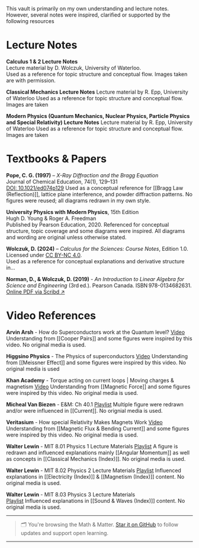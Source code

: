 This vault is primarily on my own understanding and lecture notes. However, several notes were inspired, clarified or supported by the following resources

# Lecture Notes
**Calculus 1 & 2 Lecture Notes**  
Lecture material by D. Wolczuk, University of Waterloo.  
Used as a reference for topic structure and conceptual flow.  Images taken are with permission. 

**Classical Mechanics Lecture Notes**
Lecture material by R. Epp, University of Waterloo 
Used as a reference for topic structure and conceptual flow. Images are taken

**Modern Physics (Quantum Mechanics, Nuclear Physics, Particle Physics and Special Relativity) Lecture Notes**
Lecture material by R. Epp, University of Waterloo 
Used as a reference for topic structure and conceptual flow. Images are taken

# Textbooks & Papers
**Pope, C. G. (1997)** – *X-Ray Diffraction and the Bragg Equation*  
Journal of Chemical Education, 74(1), 129–131  
[DOI: 10.1021/ed074p129](https://doi.org/10.1021/ed074p129)
Used as a conceptual reference for [[Bragg Law (Reflection)]], lattice plane interference, and powder diffraction patterns. No figures were reused; all diagrams redrawn in my own style.

**University Physics with Modern Physics**, 15th Edition  
Hugh D. Young & Roger A. Freedman  
Published by Pearson Education, 2020.
Referenced for conceptual structure, topic coverage and some diagrams were inspired. All diagrams and wording are original unless otherwise stated.

**Wolczuk, D. (2024)** – *Calculus for the Sciences: Course Notes*, Edition 1.0.  
Licensed under [CC BY-NC 4.0](https://creativecommons.org/licenses/by-nc/4.0/).  
Used as a reference for conceptual explanations and derivative structure in...

**Norman, D., & Wolczuk, D. (2019)** - *An Introduction to Linear Algebra for Science and Engineering* (3rd ed.). Pearson Canada. ISBN 978-0134682631.
[Online PDF via Scribd ↗](https://www.scribd.com/document/540666070/An-Introduction-to-Linear-Algebra-for-Science-and-Engineering-3rd-Ed-Norman)

# Video References 

**Arvin Arsh** - How do Superconductors work at the Quantum level?
[Video](https://www.youtube.com/watch?v=vruYFOlM1-Q&t=181s&ab_channel=ArvinAsh)
Understanding from [[Cooper Pairs]] and some figures were inspired by this video. No original media is used.

**Higgsino Physics** - The Physics of superconductors
[Video](https://www.youtube.com/watch?v=h6FYs_AUCsQ&t=412s&ab_channel=Higgsinophysics)
Understanding from [[Meissner Effect]] and some figures were inspired by this video. No original media is used

**Khan Academy** - Torque acting on current loops | Moving charges & magnetism
[Video](https://www.youtube.com/watch?v=hJxCLn4HNQ4&ab_channel=KhanAcademyIndia-English)
Understanding from [[Magnetic Force]] and some figures were inspired by this video. No original media is used.

**Micheal Van Biezen** - E&M: Ch 40.1
 [Playlist](https://www.youtube.com/watch?v=xiQvjminzLM&list=PLX2gX-ftPVXUTlMznMzOSEooKJ8u-G2hS&index=5&ab_channel=MichelvanBiezen)
 Multiple figure were redrawn and/or were influenced in [[Current]]. No orignial media is used.
 
**Veritasium** - How special Relativity Makes Magnets Work 
[Video](https://www.youtube.com/watch?v=1TKSfAkWWN0&ab_channel=Veritasium)
Understanding from [[Magnetic Flux & Bending Current]] and some figures were inspired by this video. No original media is used.

**Walter Lewin** -  MIT 8.01 Physics 1 Lecture Materials 
[Playlist](https://www.youtube.com/watch?v=wWnfJ0-xXRE&list=PLyQSN7X0ro203puVhQsmCj9qhlFQ-As8e&ab_channel=LecturesbyWalterLewin.Theywillmakeyou%E2%99%A5Physics.)
A figure is redrawn and influenced explanations mainly [[Angular Momentum]] as well as concepts in [[Classical Mechanics (Index)]]. No original media is used.

**Walter Lewin** -  MIT 8.02 Physics 2 Lecture Materials 
[Playlist](https://www.youtube.com/watch?v=rtlJoXxlSFE&list=PLyQSN7X0ro2314mKyUiOILaOC2hk6Pc3j&index=1&ab_channel=LecturesbyWalterLewin.Theywillmakeyou%E2%99%A5Physics)
Influenced explanations in [[Electricity (Index)]] & [[Magnetism (Index)]] content. No original media is used.

**Walter Lewin** -  MIT 8.03 Physics 3 Lecture Materials  
[Playlist](https://www.youtube.com/watch?v=VuX_UExHa0M&list=PLyQSN7X0ro22WeXM2QCKJm2NP_xHpGV89&index=2&ab_channel=LecturesbyWalterLewin.Theywillmakeyou%E2%99%A5Physics.)
Influenced explanations in [[Sound & Waves (Index)]] content. No original media is used.

---

> 🗂️ You're browsing the Math & Matter. [Star it on GitHub](https://github.com/rajeevphysics/Thinkbook) to follow updates and support open learning.

---

